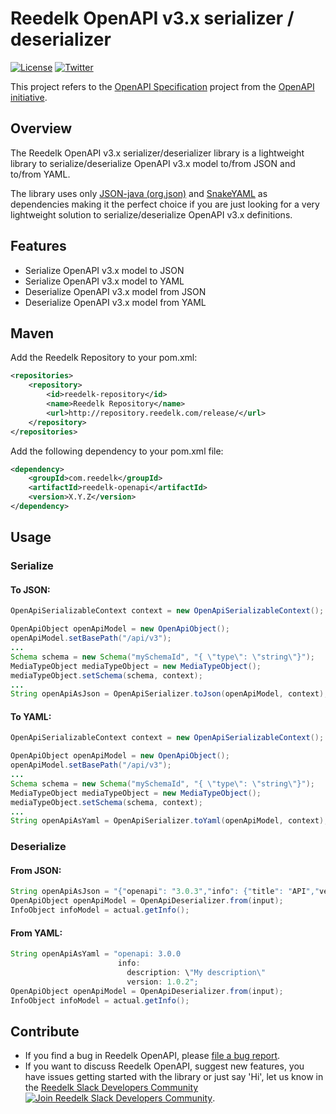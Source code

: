 # Reedelk OpenAPI v3.x serializer / deserializer

[![License](https://img.shields.io/badge/License-Apache%202.0-blue.svg)](https://github.com/reedelk/reedelk-runtime/blob/master/LICENSE)
[![Twitter](https://img.shields.io/twitter/follow/reedelk.svg?style=social&label=Follow)](https://twitter.com/intent/follow?screen_name=reedelk)

This project refers to the [OpenAPI Specification](https://github.com/OAI/OpenAPI-Specification) project from the [OpenAPI initiative](https://www.openapis.org/).

## Overview
The Reedelk OpenAPI v3.x serializer/deserializer library is a lightweight library to serialize/deserialize OpenAPI 
v3.x model to/from JSON and to/from YAML. 

The library uses only [JSON-java (org.json)](https://github.com/stleary/JSON-java) and 
[SnakeYAML](https://github.com/asomov/snakeyaml) as dependencies making it the perfect choice if you are just 
looking for a very lightweight solution to serialize/deserialize OpenAPI v3.x definitions.

 
## Features

- Serialize OpenAPI v3.x model to JSON
- Serialize OpenAPI v3.x model to YAML
- Deserialize OpenAPI v3.x model from JSON
- Deserialize OpenAPI v3.x model from YAML

## Maven
Add the Reedelk Repository to your pom.xml:

```xml
<repositories>
    <repository>
        <id>reedelk-repository</id>
        <name>Reedelk Repository</name>
        <url>http://repository.reedelk.com/release/</url>
    </repository>
</repositories>
```

Add the following dependency to your pom.xml file:
```xml
<dependency>
    <groupId>com.reedelk</groupId>
    <artifactId>reedelk-openapi</artifactId>
    <version>X.Y.Z</version>
</dependency>
```

## Usage
### Serialize
#### To JSON:
```java
OpenApiSerializableContext context = new OpenApiSerializableContext();

OpenApiObject openApiModel = new OpenApiObject();
openApiModel.setBasePath("/api/v3");
...
Schema schema = new Schema("mySchemaId", "{ \"type\": \"string\"}");
MediaTypeObject mediaTypeObject = new MediaTypeObject();
mediaTypeObject.setSchema(schema, context);
...
String openApiAsJson = OpenApiSerializer.toJson(openApiModel, context);
```

#### To YAML:
```java
OpenApiSerializableContext context = new OpenApiSerializableContext();

OpenApiObject openApiModel = new OpenApiObject();
openApiModel.setBasePath("/api/v3");
...
Schema schema = new Schema("mySchemaId", "{ \"type\": \"string\"}");
MediaTypeObject mediaTypeObject = new MediaTypeObject();
mediaTypeObject.setSchema(schema, context);
...
String openApiAsYaml = OpenApiSerializer.toYaml(openApiModel, context);
```

### Deserialize
#### From JSON:
```java
String openApiAsJson = "{"openapi": "3.0.3","info": {"title": "API","version": "v1" }}";
OpenApiObject openApiModel = OpenApiDeserializer.from(input);
InfoObject infoModel = actual.getInfo();
```
#### From YAML:
```java
String openApiAsYaml = "openapi: 3.0.0
                        info:
                          description: \"My description\"
                          version: 1.0.2";
OpenApiObject openApiModel = OpenApiDeserializer.from(input);
InfoObject infoModel = actual.getInfo();
```

## Contribute
- If you find a bug in Reedelk OpenAPI, please [file a bug report](https://github.com/reedelk/reedelk-openapi/issues).
- If you want to discuss Reedelk OpenAPI, suggest new features, you have issues getting started with the library or just say 'Hi', let us know in the [Reedelk Slack Developers Community](https://join.slack.com/t/reedelk/shared_invite/zt-fz3wx56f-XDylXpqXERooKeOtrhdZug) [![Join Reedelk Slack Developers Community](https://img.shields.io/badge/Slack-Join%20the%20chat%20room-blue)](https://join.slack.com/t/reedelk/shared_invite/zt-fz3wx56f-XDylXpqXERooKeOtrhdZug).
